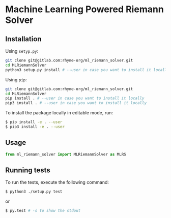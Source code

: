 # Machine Learning Powered Riemann Solver

## Installation

Using `setyp.py`:

```bash
git clone git@gitlab.com:rhyme-org/ml_riemann_solver.git
cd MLRiemannSolver
python3 setup.py install # --user in case you want to install it locally
```

Using `pip`:

```bash
git clone git@gitlab.com:rhyme-org/ml_riemann_solver.git
cd MLRiemannSolver
pip install . # --user in case you want to install it locally
pip3 install . # --user in case you want to install it locally
```

To install the package locally in editable mode, run:

```bash
$ pip install -e . --user
$ pip3 install -e . --user
```

## Usage

```python
from ml_riemann_solver import MLRiemannSolver as MLRS
```

## Running tests

To run the tests, execute the following command:

```bash
$ python3 ./setup.py test
```

or

```bash
$ py.test # -s to show the stdout
```
